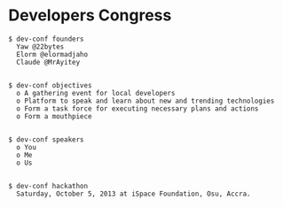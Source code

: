 # Developers Congress
	$ dev-conf founders
	  Yaw @22bytes
	  Elorm @elormadjaho
	  Claude @MrAyitey


	$ dev-conf objectives
	  o A gathering event for local developers
	  o Platform to speak and learn about new and trending technologies
	  o Form a task force for executing necessary plans and actions
	  o Form a mouthpiece

	
	$ dev-conf speakers
	  o You
	  o Me
	  o Us


	$ dev-conf hackathon
	  Saturday, October 5, 2013 at iSpace Foundation, Osu, Accra.
